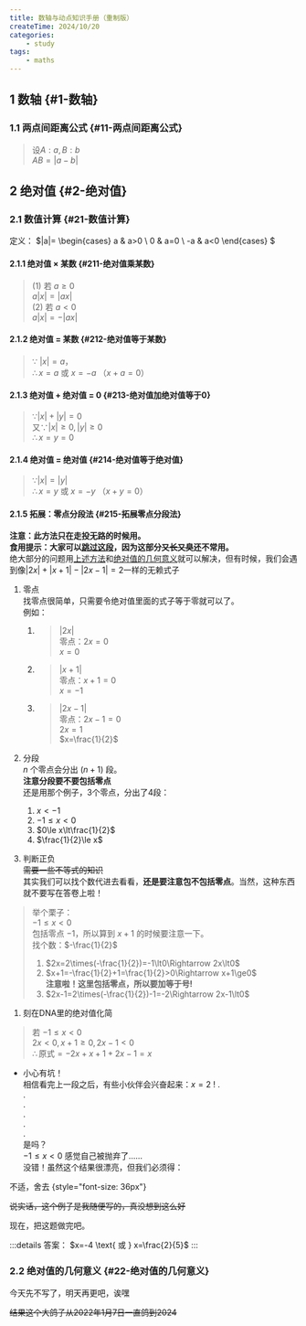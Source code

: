 ```yaml
---
title: 数轴与动点知识手册（重制版）
createTime: 2024/10/20
categories:
    - study
tags:
    - maths
---
```


## 1 数轴 {#1-数轴}
### 1.1 两点间距离公式 {#11-两点间距离公式}

> 设$A:a, B:b$  
> $AB=|a-b|$  

## 2 绝对值 {#2-绝对值}
### 2.1 数值计算 {#21-数值计算}
定义：
$|a|=
\begin{cases}
a & a>0 \\
0 & a=0 \\
-a & a<0
\end{cases}
$

#### 2.1.1 绝对值 × 某数 {#211-绝对值乘某数}

> (1) 若 $a\ge0$  
> $a|x| = |ax|$  
> (2) 若 $a\lt0$  
> $a|x| = -|ax|$  

#### 2.1.2 绝对值 = 某数 {#212-绝对值等于某数}

> $\because$ $|x|=a$，   
> $\therefore x=a$ 或 $x=-a$ （$x+a=0$）  

#### 2.1.3 绝对值 + 绝对值 = 0 {#213-绝对值加绝对值等于0}
> $\because |x| + |y|=0$  
> $\text{又}\because |x|\ge0, |y|\ge0$  
> $\therefore x=y=0$ 

#### 2.1.4 绝对值 = 绝对值 {#214-绝对值等于绝对值}
> $\because |x|=|y|$  
> $\therefore x=y$ 或 $x=-y$ （$x+y=0$）  

#### 2.1.5 拓展：零点分段法 {#215-拓展零点分段法}
**注意：此方法只在走投无路的时候用。**  
**食用提示：大家可以[跳过这段](#22-绝对值的几何意义)，因为这部分~~又长又臭~~还不常用。**  
绝大部分的问题用[上述方法](#21-数值计算)和[绝对值的几何意义](#22-绝对值的几何意义)就可以解决，但有时候，我们会遇到像$|2x|+|x+1|-|2x-1|=2$一样的无赖式子  
1. 零点  
    找零点很简单，只需要令绝对值里面的式子等于零就可以了。  
    例如：  
    1. > $|2x|$  
        零点：$2x=0$  
        $x=0$
    2. > $|x+1|$  
        零点：$x+1=0$  
        $x=-1$  
    3. > $|2x-1|$  
        零点：$2x-1=0$  
        $2x=1$  
        $x=\frac{1}{2}$  

2. 分段  
    $n$ 个零点会分出 $(n+1)$ 段。  
    **注意分段要不要包括零点**  
    还是用那个例子，3个零点，分出了4段：  
    1. $x\lt-1$
    2. $-1\le x\lt0$
    3. $0\le x\lt\frac{1}{2}$
    4. $\frac{1}{2}\le x$
3. 判断正负  
    ~~需要一些不等式的知识~~  
    其实我们可以找个数代进去看看，**还是要注意包不包括零点**。当然，这种东西就不要写在答卷上啦！  
> 举个栗子：  
> $-1\le x<0$  
> 包括零点 $-1$，所以算到 $x+1$ 的时候要注意一下。  
> 找个数：$-\frac{1}{2}$  
> 1. $2x=2\times(-\frac{1}{2})=-1\lt0\Rightarrow 2x\lt0$
> 2. $x+1=-\frac{1}{2}+1=\frac{1}{2}>0\Rightarrow x+1\ge0$  
   **注意啦！这里包括零点，所以要加等于号!**
> 3. $2x-1=2\times(-\frac{1}{2})-1=-2\Rightarrow 2x-1\lt0$

1. 刻在DNA里的绝对值化简  

> 若 $-1\le x<0$  
> $2x<0, x+1\ge0, 2x-1<0$  
> $\therefore \text{原式}=-2x+x+1+2x-1=x$  

- 小心有坑！  
  相信看完上一段之后，有些小伙伴会兴奋起来：$x=2$ ! 
.  
.  
.  
.  
.  
.  
是吗？  
$-1\le x<0$ 感觉自己被抛弃了……  
没错！虽然这个结果很漂亮，但我们必须得：  

不适，舍去 {style="font-size: 36px"}

~~说实话，这个例子是我随便写的，真没想到这么好~~

现在，把这题做完吧。 

:::details 答案：
$x=-4 \text{ 或 } x=\frac{2}{5}$
:::

### 2.2 绝对值的几何意义 {#22-绝对值的几何意义}
今天先不写了，明天再更吧，诶嘿  

~~结果这个大鸽子从2022年1月7日一直鸽到2024~~
